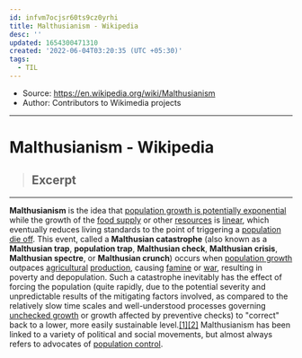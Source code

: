 ```yaml
---
id: infvm7ocjsr60ts9cz0yrhi
title: Malthusianism - Wikipedia
desc: ''
updated: 1654300471310
created: '2022-06-04T03:20:35 (UTC +05:30)'
tags:
  - TIL
---
```


- Source: https://en.wikipedia.org/wiki/Malthusianism
- Author: Contributors to Wikimedia projects

***

# Malthusianism - Wikipedia

> ## Excerpt
> 

---
**Malthusianism** is the idea that [population growth is potentially exponential](https://en.wikipedia.org/wiki/Malthusian_growth_model "Malthusian growth model") while the growth of the [food supply](https://en.wikipedia.org/wiki/Food_supply "Food supply") or other [resources](https://en.wikipedia.org/wiki/Resources "Resources") is [linear](https://en.wikipedia.org/wiki/Linear_growth "Linear growth"), which eventually reduces living standards to the point of triggering a [population die off](https://en.wikipedia.org/wiki/Depopulation "Depopulation"). This event, called a **Malthusian catastrophe** (also known as a **Malthusian trap**, **population trap**, **Malthusian check**, **Malthusian crisis**, **Malthusian spectre**, or **Malthusian crunch**) occurs when [population growth](https://en.wikipedia.org/wiki/Population_growth "Population growth") outpaces [agricultural](https://en.wikipedia.org/wiki/Agriculture "Agriculture") [production](https://en.wikipedia.org/wiki/Production_(economics) "Production (economics)"), causing [famine](https://en.wikipedia.org/wiki/Famine "Famine") or [war](https://en.wikipedia.org/wiki/War "War"), resulting in poverty and depopulation. Such a catastrophe inevitably has the effect of forcing the population (quite rapidly, due to the potential severity and unpredictable results of the mitigating factors involved, as compared to the relatively slow time scales and well-understood processes governing [unchecked growth](https://en.wikipedia.org/wiki/Population_growth "Population growth") or growth affected by preventive checks) to "correct" back to a lower, more easily sustainable level.[\[1\]](https://en.wikipedia.org/wiki/Malthusianism#cite_note-intellectual_roots-1)[\[2\]](https://en.wikipedia.org/wiki/Malthusianism#cite_note-Barrons-2) Malthusianism has been linked to a variety of political and social movements, but almost always refers to advocates of [population control](https://en.wikipedia.org/wiki/Population_control "Population control").
